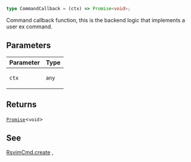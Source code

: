 ```ts
type CommandCallback = (ctx) => Promise<void>;
```

Command callback function, this is the backend logic that implements a user ex command.

## Parameters

<table>
<thead>
<tr>
<th>Parameter</th>
<th>Type</th>
</tr>
</thead>
<tbody>
<tr>
<td>

`ctx`

</td>
<td>

`any`

</td>
</tr>
</tbody>
</table>

## Returns

[`Promise`](https://developer.mozilla.org/docs/Web/JavaScript/Reference/Global_Objects/Promise)\<`void`\>

## See

[RsvimCmd.create](../../../classes/RsvimCmd.md#create)
,
